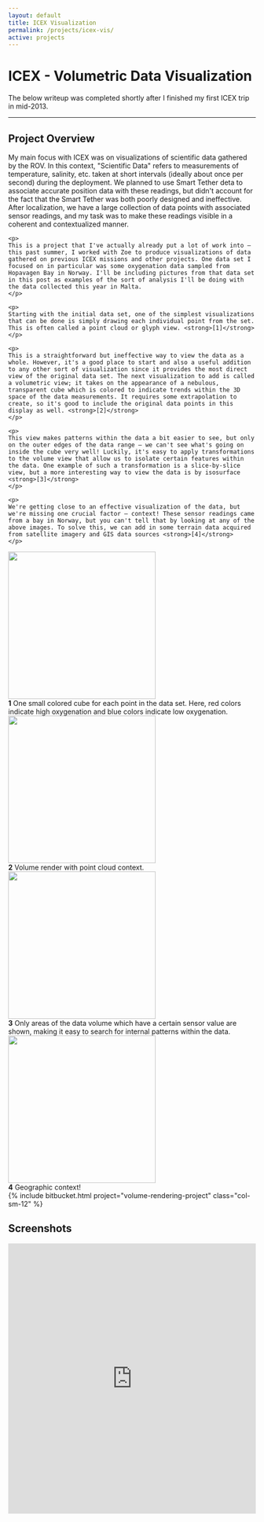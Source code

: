 ```yaml
---
layout: default
title: ICEX Visualization
permalink: /projects/icex-vis/
active: projects
---
```



<h1>ICEX - Volumetric Data Visualization</h1>

The below writeup was completed shortly after I finished my first ICEX trip in mid-2013.

<hr>

<h2>Project Overview</h2>
<div class="row">
  <div class="col-sm-6">
    <p>
    My main focus with ICEX was on visualizations of scientific data gathered by the ROV. In this context, "Scientific Data" refers to measurements of temperature, salinity, etc. taken at short intervals (ideally about once per second) during the deployment. We planned to use Smart Tether deta to associate accurate position data with these readings, but didn't account for the fact that the Smart Tether was both poorly designed and ineffective. After localization, we have a large collection of data points with associated sensor readings, and my task was to make these readings visible in a coherent and contextualized manner.
    </p>

    <p>
    This is a project that I've actually already put a lot of work into – this past summer, I worked with Zoe to produce visualizations of data gathered on previous ICEX missions and other projects. One data set I focused on in particular was some oxygenation data sampled from Hopavagen Bay in Norway. I'll be including pictures from that data set in this post as examples of the sort of analysis I'll be doing with the data collected this year in Malta.
    </p>

    <p>
    Starting with the initial data set, one of the simplest visualizations that can be done is simply drawing each individual point from the set. This is often called a point cloud or glyph view. <strong>[1]</strong>
    </p>

    <p>
    This is a straightforward but ineffective way to view the data as a whole. However, it's a good place to start and also a useful addition to any other sort of visualization since it provides the most direct view of the original data set. The next visualization to add is called a volumetric view; it takes on the appearance of a nebulous, transparent cube which is colored to indicate trends within the 3D space of the data measurements. It requires some extrapolation to create, so it's good to include the original data points in this display as well. <strong>[2]</strong>
    </p>

    <p>
    This view makes patterns within the data a bit easier to see, but only on the outer edges of the data range – we can't see what's going on inside the cube very well! Luckily, it's easy to apply transformations to the volume view that allow us to isolate certain features within the data. One example of such a transformation is a slice-by-slice view, but a more interesting way to view the data is by isosurface <strong>[3]</strong>
    </p>

    <p>
    We're getting close to an effective visualization of the data, but we're missing one crucial factor – context! These sensor readings came from a bay in Norway, but you can't tell that by looking at any of the above images. To solve this, we can add in some terrain data acquired from satellite imagery and GIS data sources <strong>[4]</strong>
    </p>
  </div>


  <div class="col-sm-6">
    <div class="row">
      <div class="col-sm-6">
        <div class="thumbnail">
          <a href="{{ "img/content/icex-vis/thumbs/1.png" | prepend: site.baseurl }}">
            <img src="{{ "img/content/icex-vis/thumbs/1.png" | prepend: site.baseurl }}" width="300" class="img-thumbnail">
          </a>
          <div class="caption">
            <strong>1</strong> One small colored cube for each point in the data set. Here, red colors indicate high oxygenation and blue colors indicate low oxygenation.
          </div>
        </div>
      </div>
      <div class="col-sm-6">
        <div class="thumbnail">
          <a href="{{ "img/content/icex-vis/thumbs/2.png" | prepend: site.baseurl }}">
            <img src="{{ "img/content/icex-vis/thumbs/2.png" | prepend: site.baseurl }}" width="300" class="img-thumbnail">
          </a>
          <div class="caption">
            <strong>2</strong> Volume render with point cloud context.
          </div>
        </div>
      </div>
    </div>
    <div class="row">
      <div class="col-sm-6">
        <div class="thumbnail">
          <a href="{{ "img/content/icex-vis/thumbs/3.png" | prepend: site.baseurl }}">
            <img src="{{ "img/content/icex-vis/thumbs/3.png" | prepend: site.baseurl }}" width="300" class="img-thumbnail">
          </a>
          <div class="caption">
            <strong>3</strong> Only areas of the data volume which have a certain sensor value are shown, making it easy to search for internal patterns within the data.
          </div>
        </div>
      </div>
      <div class="col-sm-6">
        <div class="thumbnail">
          <a href="{{ "img/content/icex-vis/thumbs/4.png" | prepend: site.baseurl }}">
            <img src="{{ "img/content/icex-vis/thumbs/4.png" | prepend: site.baseurl }}" width="300" class="img-thumbnail">
          </a>
          <div class="caption">
            <strong>4</strong> Geographic context!
          </div>
        </div>
      </div>
    </div>
    <div class="row">
      {% include bitbucket.html project="volume-rendering-project" class="col-sm-12" %}
    </div>
  </div>
</div>


<h2>Screenshots</h2>
<iframe class="imgur-album" width="100%" height="550" frameborder="0" src="http://imgur.com/a/ho9m5/embed"></iframe>
